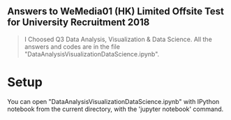 ## Answers to WeMedia01 (HK) Limited Offsite Test for University Recruitment 2018

> I Choosed Q3 Data Analysis, Visualization & Data Science. All the answers and codes are in the file "DataAnalysisVisualizationDataScience.ipynb".

# Setup

You can open "DataAnalysisVisualizationDataScience.ipynb" with IPython notebook from the current directory, with the 'jupyter notebook' command.


